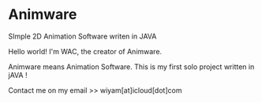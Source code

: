 # Animware
SImple 2D Animation Software writen in JAVA 

Hello world!
I'm WAC, the creator of Animware.

Animware means Animation Software. This is my first solo project written in jAVA !

Contact me on my email >> 
wiyam[at]icloud[dot]com
